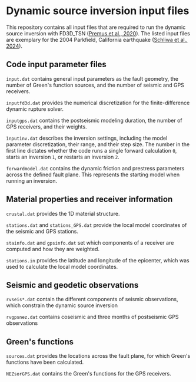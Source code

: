 # Dynamic source inversion input files
This repository contains all input files that are required to run the dynamic source inversion with FD3D_TSN ([Premus et al., 2020](https://doi.org/10.1785/0220190374)). The listed input files are exemplary for the 2004 Parkfield, California earthquake ([Schliwa et al., 2024](https://doi.org/10.1029/2024JB029410)). 

## Code input parameter files
`input.dat` contains general input parameters as the fault geometry, the number of Green's function sources, and the number of seismic and GPS receivers.

`inputfd3d.dat` provides the numerical discretization for the finite-difference dynamic rupture solver.

`inputgps.dat` contains the postseismic modeling duration, the number of GPS receivers, and their weights. 

`ìnputinv.dat` describes the inversion settings, including the model parameter discretization, their range, and their step size. The number in the first line dictates whether the code runs a single forward calculation `0`, starts an inversion `1`, or restarts an inversion `2`.

`forwardmodel.dat` contains the dynamic friction and prestress parameters across the defined fault plane. This represents the starting model when running an inversion.

## Material properties and receiver information

`crustal.dat` provides the 1D material structure.

`stations.dat` and `stations_GPS.dat` provide the local model coordinates of the seismic and GPS stations.

`stainfo.dat` and `gpsinfo.dat` set which components of a receiver are computed and how they are weighted.

`stations.in` provides the latitude and longitude of the epicenter, which was used to calculate the local model coordinates.

## Seismic and geodetic observations

`rvseis*.dat` contain the different components of seismic observations, which constrain the dynamic source inversion

`rvgpsnez.dat` contains coseismic and three months of postseismic GPS observations

## Green's functions 

`sources.dat` provides the locations across the fault plane, for which Green's functions have been calculated.

`NEZsorGPS.dat` contains the Green's functions for the GPS receivers.



